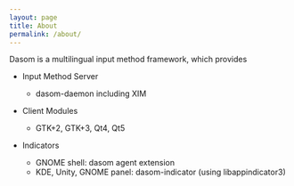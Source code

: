 ```yaml
---
layout: page
title: About
permalink: /about/
---
```


Dasom is a multilingual input method framework, which provides

  * Input Method Server
    * dasom-daemon including XIM

  * Client Modules
    * GTK+2, GTK+3, Qt4, Qt5

  * Indicators
    * GNOME shell: dasom agent extension
    * KDE, Unity, GNOME panel: dasom-indicator (using libappindicator3)
